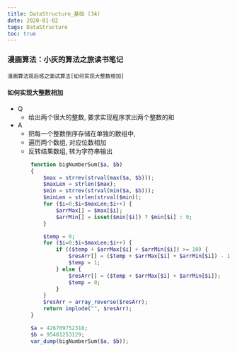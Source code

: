 ```yaml
---
title: DataStructure_基础 (34)
date: 2020-01-02
tags: DataStructure
toc: true
---
```


### 漫画算法：小灰的算法之旅读书笔记
    漫画算法观后感之面试算法[如何实现大整数相加]

<!-- more -->

#### 如何实现大整数相加
- Q
    * 给出两个很大的整数, 要求实现程序求出两个整数的和
- A
    * 把每一个整数倒序存储在单独的数组中, 
    * 遍历两个数组, 对应位数相加
    * 反转结果数组, 转为字符串输出
    ```php
        function bigNumberSum($a, $b)
        {
            $max = strrev(strval(max($a, $b)));
            $maxLen = strlen($max);
            $min = strrev(strval(min($a, $b)));
            $minLen = strlen(strval($min));
            for ($i=0;$i<$maxLen;$i++) {
                $arrMax[] = $max[$i];
                $arrMin[] = isset($min[$i]) ? $min[$i] : 0;
            }

            $temp = 0;
            for ($i=0;$i<$maxLen;$i++) {
                if (($temp + $arrMax[$i] + $arrMin[$i]) >= 10) {
                    $resArr[] = ($temp + $arrMax[$i] + $arrMin[$i]) - 10;
                    $temp = 1;
                } else {
                    $resArr[] = ($temp + $arrMax[$i] + $arrMin[$i]);
                    $temp = 0;
                }
            }
            $resArr = array_reverse($resArr);
            return implode("", $resArr);
        }

        $a = 426709752318;
        $b = 95481253129;
        var_dump(bigNumberSum($a, $b));
    ```






